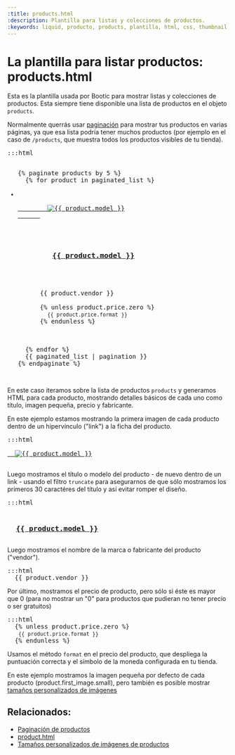 ```yaml
---
:title: products.html
:description: Plantilla para listas y colecciones de productos.
:keywords: liquid, producto, products, plantilla, html, css, thumbnail, product_type, variants, price, precio, variantes, archivos, colecciones, loop, parcial
---
```


# La plantilla para listar productos: products.html

Esta es la plantilla usada por Bootic para mostrar listas y colecciones de productos. Esta siempre tiene disponible una lista de productos en el objeto <code>products</code>. 

Normalmente querrás usar [paginación](/es/themes/pagination) para mostrar tus productos en varias páginas, ya que esa lista podría tener muchos productos (por ejemplo en el caso de <code>/products</code>, que muestra todos los productos visibles de tu tienda).

<pre>:::html
<ul class="products">
{% paginate products by 5 %}
  {% for product in paginated_list %}
    <li class="clearfix">
      <a href="{{ product.url }}" class="product-image">
        <img src="{{ product.first_image.small }}" alt="{{ product.model }}" />
      </a>

      <h3 class="product-model">
        <a href="{{ product.url }}">{{ product.model }}</a>
      </h3>

      <span class="product-vendor">{{ product.vendor }}</span>

      {% unless product.price.zero %}
        <small class="product-price">{{ product.price.format }}</small>
      {% endunless %}

    </li>
  {% endfor %}
  {{ paginated_list | pagination }}
{% endpaginate %}
</ul>
</pre>

En este caso iteramos sobre la lista de productos <code>products</code> y generamos HTML para cada producto, mostrando detalles básicos de cada uno como título, imagen pequeña, precio y fabricante.

En este ejemplo estamos mostrando la primera imagen de cada producto dentro de un hipervínculo ("link") a la ficha del producto.

<pre>:::html
<a href="{{ product.url }}" class="product-image">
  <img src="{{ product.first_image.small }}" alt="{{ product.model }}" />
</a>
</pre>

Luego mostramos el título o modelo del producto - de nuevo dentro de un link - usando el filtro <code>truncate</code> para asegurarnos de que sólo mostramos los primeros 30 caractéres del título y así evitar romper el diseño.

<pre>:::html
<h3 class="product-model">
  <a href="{{ product.url }}" title="{{ product.model }}">{{ product.model }}</a>
</h3></pre>

Luego mostramos el nombre de la marca o fabricante del producto ("vendor").

<pre>:::html
  <span class="product-vendor">{{ product.vendor }}</span>
</pre>

Por último, mostramos el precio de producto, pero sólo si éste es mayor que 0 (para no mostrar un "0" para productos que pudieran no tener precio o ser gratuitos)

<pre>:::html
  {% unless product.price.zero %}
   <small class="product-price">{{ product.price.format }}</small>
  {% endunless %}
</pre>

Usamos el método <code>format</code> en el precio del producto, que despliega la puntuación correcta y el símbolo de la moneda configurada en tu tienda.

<div class="tip">
  En este ejemplo mostramos la imagen pequeña por defecto de cada producto (product.first_image.small), pero también es posible mostrar <a href="/es/diseno/imagenes">tamaños personalizados de imágenes</a>
</div>

## Relacionados:

* [Paginación de productos](/es/themes/pagination)
* [product.html](/es/themes/product)
* [Tamaños personalizados de imágenes de productos](/es/themes/imagenes#resize)
